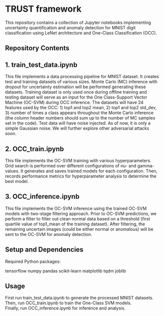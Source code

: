 # TRUST framework
This repository contains a collection of Jupyter notebooks implementing uncertainty quantification and anomaly detection for MNIST digit classification using LeNet architecture and One-Class Classification (OCC). 

## Repository Contents
## 1. train_test_data.ipynb
This file implements a data processing pipeline for MNIST dataset. It creates test and training datasets of various sizes. Monte Carlo (MC) inference with dropout for uncertainty estimation will be performed generating these datasets. Training dataset is only used once during offline training and testing dataset will serve as an input for the One Class-Support Vector Machine (OC-SVM) during OCC inference. The datasets will have 24 features used by the OCC: 1) top1 and top2 mean, 2) top1 and top2 std_dev, 3) number of times a class appears throughout the Monte Carlo inference (the column header numbers should sum up to the number of MC samples set in the code). Test data will have noise injected. As of now, it is only a simple Gaussian noise. We will further explore other adversarial attacks soon.

## 2. OCC_train.ipynb
This file implements the OC-SVM training with various hyperparameters. Grid search is performed over different configurations of nu- and gamma-values. It generates and saves trained models for each configuration. Then, records performance metrics for hyperparameter analysis to determine the best model.

## 3. OCC_inference.ipynb
This file implements the OC-SVM inference using the trained OC-SVM models with two-stage filtering approach. Prior to OC-SVM predictions, we perform a filter to filter out clean normal data based on a threshold (first quartile value of top1_mean of the training dataset). After filtering, the remaining uncertain images (could be either normal or anomalous) will be sent to the OC-SVM for anomaly detection. 

## Setup and Dependencies
Required Python packages:

tensorflow
numpy
pandas
scikit-learn
matplotlib
tqdm
joblib

## Usage
First run train_test_data.ipynb to generate the processed MNIST datasets. <br />
Then, run OCC_train.ipynb to train the One-Class SVM models. <br />
Finally, run OCC_inference.ipynb for inference and analysis.
